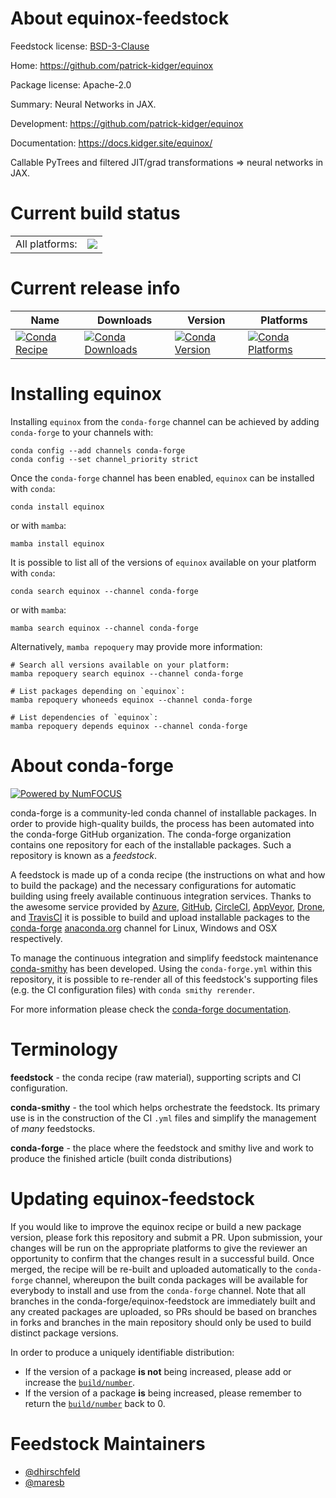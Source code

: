 About equinox-feedstock
=======================

Feedstock license: [BSD-3-Clause](https://github.com/conda-forge/equinox-feedstock/blob/main/LICENSE.txt)

Home: https://github.com/patrick-kidger/equinox

Package license: Apache-2.0

Summary: Neural Networks in JAX.

Development: https://github.com/patrick-kidger/equinox

Documentation: https://docs.kidger.site/equinox/

Callable PyTrees and filtered JIT/grad transformations
=> neural networks in JAX.


Current build status
====================


<table><tr><td>All platforms:</td>
    <td>
      <a href="https://dev.azure.com/conda-forge/feedstock-builds/_build/latest?definitionId=15667&branchName=main">
        <img src="https://dev.azure.com/conda-forge/feedstock-builds/_apis/build/status/equinox-feedstock?branchName=main">
      </a>
    </td>
  </tr>
</table>

Current release info
====================

| Name | Downloads | Version | Platforms |
| --- | --- | --- | --- |
| [![Conda Recipe](https://img.shields.io/badge/recipe-equinox-green.svg)](https://anaconda.org/conda-forge/equinox) | [![Conda Downloads](https://img.shields.io/conda/dn/conda-forge/equinox.svg)](https://anaconda.org/conda-forge/equinox) | [![Conda Version](https://img.shields.io/conda/vn/conda-forge/equinox.svg)](https://anaconda.org/conda-forge/equinox) | [![Conda Platforms](https://img.shields.io/conda/pn/conda-forge/equinox.svg)](https://anaconda.org/conda-forge/equinox) |

Installing equinox
==================

Installing `equinox` from the `conda-forge` channel can be achieved by adding `conda-forge` to your channels with:

```
conda config --add channels conda-forge
conda config --set channel_priority strict
```

Once the `conda-forge` channel has been enabled, `equinox` can be installed with `conda`:

```
conda install equinox
```

or with `mamba`:

```
mamba install equinox
```

It is possible to list all of the versions of `equinox` available on your platform with `conda`:

```
conda search equinox --channel conda-forge
```

or with `mamba`:

```
mamba search equinox --channel conda-forge
```

Alternatively, `mamba repoquery` may provide more information:

```
# Search all versions available on your platform:
mamba repoquery search equinox --channel conda-forge

# List packages depending on `equinox`:
mamba repoquery whoneeds equinox --channel conda-forge

# List dependencies of `equinox`:
mamba repoquery depends equinox --channel conda-forge
```


About conda-forge
=================

[![Powered by
NumFOCUS](https://img.shields.io/badge/powered%20by-NumFOCUS-orange.svg?style=flat&colorA=E1523D&colorB=007D8A)](https://numfocus.org)

conda-forge is a community-led conda channel of installable packages.
In order to provide high-quality builds, the process has been automated into the
conda-forge GitHub organization. The conda-forge organization contains one repository
for each of the installable packages. Such a repository is known as a *feedstock*.

A feedstock is made up of a conda recipe (the instructions on what and how to build
the package) and the necessary configurations for automatic building using freely
available continuous integration services. Thanks to the awesome service provided by
[Azure](https://azure.microsoft.com/en-us/services/devops/), [GitHub](https://github.com/),
[CircleCI](https://circleci.com/), [AppVeyor](https://www.appveyor.com/),
[Drone](https://cloud.drone.io/welcome), and [TravisCI](https://travis-ci.com/)
it is possible to build and upload installable packages to the
[conda-forge](https://anaconda.org/conda-forge) [anaconda.org](https://anaconda.org/)
channel for Linux, Windows and OSX respectively.

To manage the continuous integration and simplify feedstock maintenance
[conda-smithy](https://github.com/conda-forge/conda-smithy) has been developed.
Using the ``conda-forge.yml`` within this repository, it is possible to re-render all of
this feedstock's supporting files (e.g. the CI configuration files) with ``conda smithy rerender``.

For more information please check the [conda-forge documentation](https://conda-forge.org/docs/).

Terminology
===========

**feedstock** - the conda recipe (raw material), supporting scripts and CI configuration.

**conda-smithy** - the tool which helps orchestrate the feedstock.
                   Its primary use is in the construction of the CI ``.yml`` files
                   and simplify the management of *many* feedstocks.

**conda-forge** - the place where the feedstock and smithy live and work to
                  produce the finished article (built conda distributions)


Updating equinox-feedstock
==========================

If you would like to improve the equinox recipe or build a new
package version, please fork this repository and submit a PR. Upon submission,
your changes will be run on the appropriate platforms to give the reviewer an
opportunity to confirm that the changes result in a successful build. Once
merged, the recipe will be re-built and uploaded automatically to the
`conda-forge` channel, whereupon the built conda packages will be available for
everybody to install and use from the `conda-forge` channel.
Note that all branches in the conda-forge/equinox-feedstock are
immediately built and any created packages are uploaded, so PRs should be based
on branches in forks and branches in the main repository should only be used to
build distinct package versions.

In order to produce a uniquely identifiable distribution:
 * If the version of a package **is not** being increased, please add or increase
   the [``build/number``](https://docs.conda.io/projects/conda-build/en/latest/resources/define-metadata.html#build-number-and-string).
 * If the version of a package **is** being increased, please remember to return
   the [``build/number``](https://docs.conda.io/projects/conda-build/en/latest/resources/define-metadata.html#build-number-and-string)
   back to 0.

Feedstock Maintainers
=====================

* [@dhirschfeld](https://github.com/dhirschfeld/)
* [@maresb](https://github.com/maresb/)

